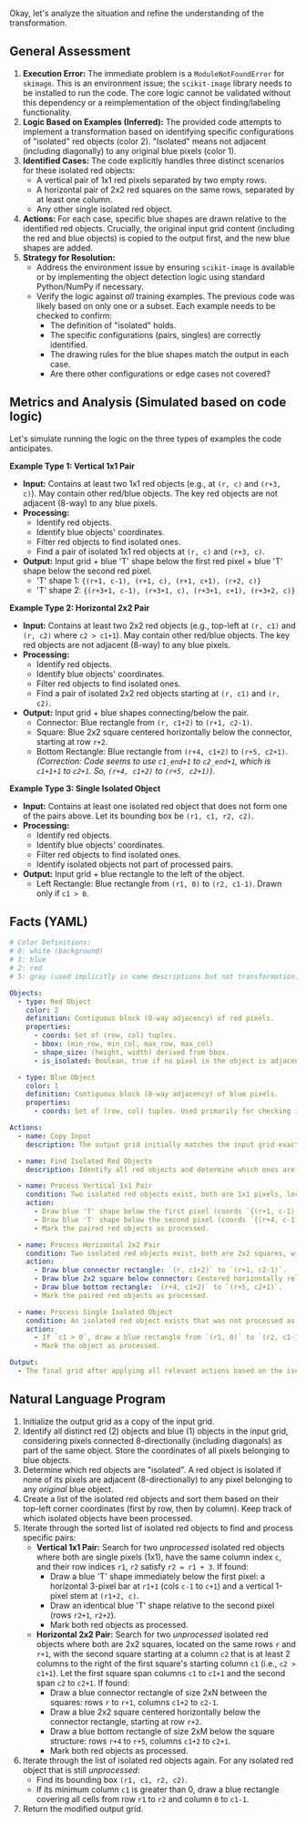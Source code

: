 Okay, let's analyze the situation and refine the understanding of the transformation.

## General Assessment

1.  **Execution Error:** The immediate problem is a `ModuleNotFoundError` for `skimage`. This is an environment issue; the `scikit-image` library needs to be installed to run the code. The core logic cannot be validated without this dependency or a reimplementation of the object finding/labeling functionality.
2.  **Logic Based on Examples (Inferred):** The provided code attempts to implement a transformation based on identifying specific configurations of "isolated" red objects (color 2). "Isolated" means not adjacent (including diagonally) to any original blue pixels (color 1).
3.  **Identified Cases:** The code explicitly handles three distinct scenarios for these isolated red objects:
    *   A vertical pair of 1x1 red pixels separated by two empty rows.
    *   A horizontal pair of 2x2 red squares on the same rows, separated by at least one column.
    *   Any other single isolated red object.
4.  **Actions:** For each case, specific blue shapes are drawn relative to the identified red objects. Crucially, the original input grid content (including the red and blue objects) is copied to the output first, and the new blue shapes are added.
5.  **Strategy for Resolution:**
    *   Address the environment issue by ensuring `scikit-image` is available or by implementing the object detection logic using standard Python/NumPy if necessary.
    *   Verify the logic against *all* training examples. The previous code was likely based on only one or a subset. Each example needs to be checked to confirm:
        *   The definition of "isolated" holds.
        *   The specific configurations (pairs, singles) are correctly identified.
        *   The drawing rules for the blue shapes match the output in each case.
        *   Are there other configurations or edge cases not covered?

## Metrics and Analysis (Simulated based on code logic)

Let's simulate running the logic on the three types of examples the code anticipates.

**Example Type 1: Vertical 1x1 Pair**
*   **Input:** Contains at least two 1x1 red objects (e.g., at `(r, c)` and `(r+3, c)`). May contain other red/blue objects. The key red objects are not adjacent (8-way) to any blue pixels.
*   **Processing:**
    *   Identify red objects.
    *   Identify blue objects' coordinates.
    *   Filter red objects to find isolated ones.
    *   Find a pair of isolated 1x1 red objects at `(r, c)` and `(r+3, c)`.
*   **Output:** Input grid + blue 'T' shape below the first red pixel + blue 'T' shape below the second red pixel.
    *   'T' shape 1: `{(r+1, c-1), (r+1, c), (r+1, c+1), (r+2, c)}`
    *   'T' shape 2: `{(r+3+1, c-1), (r+3+1, c), (r+3+1, c+1), (r+3+2, c)}`

**Example Type 2: Horizontal 2x2 Pair**
*   **Input:** Contains at least two 2x2 red objects (e.g., top-left at `(r, c1)` and `(r, c2)` where `c2 > c1+1`). May contain other red/blue objects. The key red objects are not adjacent (8-way) to any blue pixels.
*   **Processing:**
    *   Identify red objects.
    *   Identify blue objects' coordinates.
    *   Filter red objects to find isolated ones.
    *   Find a pair of isolated 2x2 red objects starting at `(r, c1)` and `(r, c2)`.
*   **Output:** Input grid + blue shapes connecting/below the pair.
    *   Connector: Blue rectangle from `(r, c1+2)` to `(r+1, c2-1)`.
    *   Square: Blue 2x2 square centered horizontally below the connector, starting at row `r+2`.
    *   Bottom Rectangle: Blue rectangle from `(r+4, c1+2)` to `(r+5, c2+1)`. *(Correction: Code seems to use `c1_end+1` to `c2_end+1`, which is `c1+1+1` to `c2+1`. So, `(r+4, c1+2)` to `(r+5, c2+1)`)*.

**Example Type 3: Single Isolated Object**
*   **Input:** Contains at least one isolated red object that does not form one of the pairs above. Let its bounding box be `(r1, c1, r2, c2)`.
*   **Processing:**
    *   Identify red objects.
    *   Identify blue objects' coordinates.
    *   Filter red objects to find isolated ones.
    *   Identify isolated objects not part of processed pairs.
*   **Output:** Input grid + blue rectangle to the left of the object.
    *   Left Rectangle: Blue rectangle from `(r1, 0)` to `(r2, c1-1)`. Drawn only if `c1 > 0`.

## Facts (YAML)


```yaml
# Color Definitions:
# 0: white (background)
# 1: blue
# 2: red
# 5: gray (used implicitly in some descriptions but not transformation)

Objects:
  - type: Red Object
    color: 2
    definition: Contiguous block (8-way adjacency) of red pixels.
    properties:
      - coords: Set of (row, col) tuples.
      - bbox: (min_row, min_col, max_row, max_col)
      - shape_size: (height, width) derived from bbox.
      - is_isolated: Boolean, true if no pixel in the object is adjacent (8-way) to any blue (1) pixel from the original input grid.

  - type: Blue Object
    color: 1
    definition: Contiguous block (8-way adjacency) of blue pixels.
    properties:
      - coords: Set of (row, col) tuples. Used primarily for checking isolation of red objects.

Actions:
  - name: Copy Input
    description: The output grid initially matches the input grid exactly.

  - name: Find Isolated Red Objects
    description: Identify all red objects and determine which ones are isolated. Sort them by top-left coordinate (row, then column).

  - name: Process Vertical 1x1 Pair
    condition: Two isolated red objects exist, both are 1x1 pixels, located at `(r, c)` and `(r+3, c)`.
    action:
      - Draw blue 'T' shape below the first pixel (coords `{(r+1, c-1), (r+1, c), (r+1, c+1), (r+2, c)}`).
      - Draw blue 'T' shape below the second pixel (coords `{(r+4, c-1), (r+4, c), (r+4, c+1), (r+5, c)}`).
      - Mark the paired red objects as processed.

  - name: Process Horizontal 2x2 Pair
    condition: Two isolated red objects exist, both are 2x2 squares, with top-left corners at `(r, c1)` and `(r, c2)` where `c2 > c1 + 1`. (Bounding boxes are `(r, c1, r+1, c1+1)` and `(r, c2, r+1, c2+1)`).
    action:
      - Draw blue connector rectangle: `(r, c1+2)` to `(r+1, c2-1)`.
      - Draw blue 2x2 square below connector: Centered horizontally relative to the connector, starting at row `r+2`. Top-left is `(r+2, floor(c1+2 + (c2-1 - (c1+2) + 1)/2 - 1))`.
      - Draw blue bottom rectangle: `(r+4, c1+2)` to `(r+5, c2+1)`.
      - Mark the paired red objects as processed.

  - name: Process Single Isolated Object
    condition: An isolated red object exists that was not processed as part of a pair. Let its bounding box be `(r1, c1, r2, c2)`.
    action:
      - If `c1 > 0`, draw a blue rectangle from `(r1, 0)` to `(r2, c1-1)`.
      - Mark the object as processed.

Output:
  - The final grid after applying all relevant actions based on the isolated red objects found. Original content is preserved, blue shapes are added.
```


## Natural Language Program

1.  Initialize the output grid as a copy of the input grid.
2.  Identify all distinct red (2) objects and blue (1) objects in the input grid, considering pixels connected 8-directionally (including diagonals) as part of the same object. Store the coordinates of all pixels belonging to blue objects.
3.  Determine which red objects are "isolated". A red object is isolated if none of its pixels are adjacent (8-directionally) to any pixel belonging to any *original* blue object.
4.  Create a list of the isolated red objects and sort them based on their top-left corner coordinates (first by row, then by column). Keep track of which isolated objects have been processed.
5.  Iterate through the sorted list of isolated red objects to find and process specific pairs:
    *   **Vertical 1x1 Pair:** Search for two *unprocessed* isolated red objects where both are single pixels (1x1), have the same column index `c`, and their row indices `r1`, `r2` satisfy `r2 = r1 + 3`. If found:
        *   Draw a blue 'T' shape immediately below the first pixel: a horizontal 3-pixel bar at `r1+1` (cols `c-1` to `c+1`) and a vertical 1-pixel stem at `(r1+2, c)`.
        *   Draw an identical blue 'T' shape relative to the second pixel (rows `r2+1`, `r2+2`).
        *   Mark both red objects as processed.
    *   **Horizontal 2x2 Pair:** Search for two *unprocessed* isolated red objects where both are 2x2 squares, located on the same rows `r` and `r+1`, with the second square starting at a column `c2` that is at least 2 columns to the right of the first square's starting column `c1` (i.e., `c2 > c1+1`). Let the first square span columns `c1` to `c1+1` and the second span `c2` to `c2+1`. If found:
        *   Draw a blue connector rectangle of size 2xN between the squares: rows `r` to `r+1`, columns `c1+2` to `c2-1`.
        *   Draw a blue 2x2 square centered horizontally below the connector rectangle, starting at row `r+2`.
        *   Draw a blue bottom rectangle of size 2xM below the square structure: rows `r+4` to `r+5`, columns `c1+2` to `c2+1`.
        *   Mark both red objects as processed.
6.  Iterate through the list of isolated red objects again. For any isolated red object that is still *unprocessed*:
    *   Find its bounding box `(r1, c1, r2, c2)`.
    *   If its minimum column `c1` is greater than 0, draw a blue rectangle covering all cells from row `r1` to `r2` and column `0` to `c1-1`.
7.  Return the modified output grid.